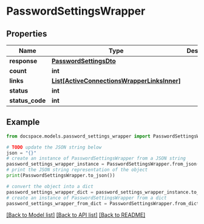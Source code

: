 # PasswordSettingsWrapper


## Properties

Name | Type | Description | Notes
------------ | ------------- | ------------- | -------------
**response** | [**PasswordSettingsDto**](PasswordSettingsDto.md) |  | [optional] 
**count** | **int** |  | [optional] 
**links** | [**List[ActiveConnectionsWrapperLinksInner]**](ActiveConnectionsWrapperLinksInner.md) |  | [optional] 
**status** | **int** |  | [optional] 
**status_code** | **int** |  | [optional] 

## Example

```python
from docspace.models.password_settings_wrapper import PasswordSettingsWrapper

# TODO update the JSON string below
json = "{}"
# create an instance of PasswordSettingsWrapper from a JSON string
password_settings_wrapper_instance = PasswordSettingsWrapper.from_json(json)
# print the JSON string representation of the object
print(PasswordSettingsWrapper.to_json())

# convert the object into a dict
password_settings_wrapper_dict = password_settings_wrapper_instance.to_dict()
# create an instance of PasswordSettingsWrapper from a dict
password_settings_wrapper_from_dict = PasswordSettingsWrapper.from_dict(password_settings_wrapper_dict)
```
[[Back to Model list]](../README.md#documentation-for-models) [[Back to API list]](../README.md#documentation-for-api-endpoints) [[Back to README]](../README.md)


